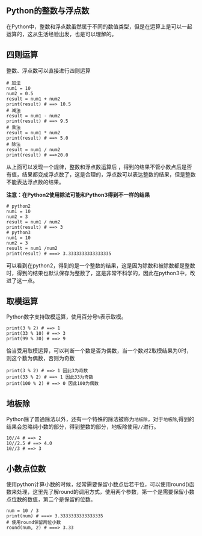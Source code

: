## Python的整数与浮点数

在Python中，整数和浮点数虽然属于不同的数值类型，但是在运算上是可以一起运算的，这从生活经验出发，也是可以理解的。

## 四则运算
整数、浮点数可以直接进行四则运算
```
# 加法
num1 = 10
num2 = 0.5
result = num1 + num2
print(result) # ==> 10.5
# 减法
result = num1 - num2
print(result) # ==> 9.5
# 乘法
result = num1 * num2
print(result) # ==> 5.0
# 除法
result = num1 / num2
print(result) # ==>20.0

```
从上面可以发现一个规律，整数和浮点数运算后 ，得到的结果不管小数点后是否有值，结果都变成浮点数了，这是合理的，浮点数可以表达整数的结果，但是整数不能表达浮点数的结果。

**注意：在Python2使用除法可能和Python3得到不一样的结果**
```
# python2
num1 = 10
num2 = 3
result = num1 / num2
print(result) # ==> 3
# python3
num1 = 10
num2 = 3
result = num1 /num2
print(result) # ===> 3.3333333333333335

```
可以看到在python2，得到的是一个整数的结果，这是因为除数和被除数都是整数时，得到的结果也默认保存为整数了，这是非常不科学的，因此在python3中，改进了这一点。
## 取模运算
Python数字支持取模运算，使用百分号`%`表示取模。
```
print(3 % 2) # ==> 1
print(33 % 10) # ==> 3
print(99 % 30) # ==> 9
```
恰当受用取模运算，可以判断一个数是否为偶数，当一个数对2取模结果为0时，则这个数为偶数，否则为奇数
```
print(3 % 2) # ==> 1 因此3为奇数
print(33 % 2) # ==> 1 因此33为奇数
print(100 % 2) # ==> 0 因此100为偶数
```
## 地板除
Python除了普通除法以外，还有一个特殊的除法被称为`地板除`，对于`地板除`,得到的结果会忽略纯小数的部分，得到整数的部分，地板除使用`//`进行。
```
10//4 # ==> 2
10//2.5 # ==> 4.0
10//3 # ==> 3
```
## 小数点位数
使用python计算小数的时候，经常需要保留小数点后若干位，可以使用round()函数来处理，这里先了解round的调用方式，使用两个参数，第一个是需要保留小数点位数的数值，第二个是保留的位数。
```
num = 10 / 3
print(num) # ===> 3.3333333333333335
# 使用round保留两位小数
round(num, 2) # ===> 3.33
```

